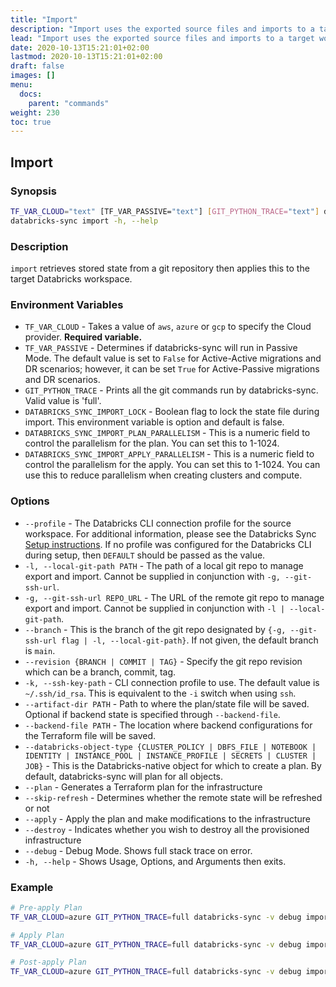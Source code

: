 ```yaml
---
title: "Import"
description: "Import uses the exported source files and imports to a target workspace."
lead: "Import uses the exported source files and imports to a target workspace."
date: 2020-10-13T15:21:01+02:00
lastmod: 2020-10-13T15:21:01+02:00
draft: false
images: []
menu:
  docs:
    parent: "commands"
weight: 230
toc: true
---
```

## Import

### Synopsis

```bash
TF_VAR_CLOUD="text" [TF_VAR_PASSIVE="text"] [GIT_PYTHON_TRACE="text"] databricks-sync import [--profile DATABRICKS_PROFILE_NAME default="DEFAULT"] {-l, --local-git-path PATH | -g --git-ssh-url REPO_URL} [--branch BRANCH_NAME] [--revision {BRANCH | COMMIT | TAG}] [-k, --ssh-key-path] --artifact-dir PATH [--backend-file PATH] [--databricks-object-type {CLUSTER_POLICY | DBFS_FILE | NOTEBOOK | IDENTITY | INSTANCE_POOL | INSTANCE_PROFILE | SECRETS | CLUSTER | JOB}] [--plan] [--skip-refresh] [--apply] [--destroy] [--debug]
databricks-sync import -h, --help
```

### Description

`import` retrieves stored state from a git repository then applies this to the target Databricks workspace.

### Environment Variables

* `TF_VAR_CLOUD` - Takes a value of `aws`, `azure` or `gcp` to specify the Cloud provider. **Required variable.**
* `TF_VAR_PASSIVE` - Determines if databricks-sync will run in Passive Mode. The default value is set to `False` for Active-Active migrations and DR scenarios; however, it can be set `True` for Active-Passive migrations and DR scenarios.
* `GIT_PYTHON_TRACE` - Prints all the git commands run by databricks-sync. Valid value is 'full'.
* `DATABRICKS_SYNC_IMPORT_LOCK` - Boolean flag to lock the state file during import. This environment variable is option and default is false.
* `DATABRICKS_SYNC_IMPORT_PLAN_PARALLELISM` - This is a numeric field to control the parallelism for the plan. You can set this to 1-1024.
* `DATABRICKS_SYNC_IMPORT_APPLY_PARALLELISM` - This is a numeric field to control the parallelism for the apply. You can set this to 1-1024. You can use this to reduce parallelism when creating clusters and compute.

### Options

* `--profile` - The Databricks CLI connection profile for the  source workspace. For additional information, please see the Databricks Sync [Setup instructions](https://github.com/databrickslabs/databricks-sync/blob/master/docs/setup.md). If no profile was configured for the Databricks CLI during setup, then `DEFAULT` should be passed as the value.
* `-l, --local-git-path PATH` - The path of a local git repo to manage export and import. Cannot be supplied in conjunction with `-g, --git-ssh-url`.
* `-g, --git-ssh-url REPO_URL` - The URL of the remote git repo to manage export and import. Cannot be supplied in conjunction with `-l | --local-git-path`.
* `--branch` - This is the branch of the git repo designated by `{-g, --git-ssh-url flag | -l, --local-git-path}`. If not given, the default branch is `main`.
* `--revision {BRANCH | COMMIT | TAG}` - Specify the git repo revision which can be a branch, commit, tag.
* `-k, --ssh-key-path` - CLI connection profile to use. The default value is `~/.ssh/id_rsa`. This is equivalent to the `-i` switch when using `ssh`.
* `--artifact-dir PATH` - Path to where the plan/state file will be saved. Optional if backend state is specified through `--backend-file`.
* `--backend-file PATH` - The location where backend configurations for the Terraform file will be saved.
* `--databricks-object-type {CLUSTER_POLICY | DBFS_FILE | NOTEBOOK | IDENTITY | INSTANCE_POOL | INSTANCE_PROFILE | SECRETS | CLUSTER | JOB}` - This is the Databricks-native object for which to create a plan. By default, databricks-sync will plan for all objects.
* `--plan` - Generates a Terraform plan for the infrastructure
* `--skip-refresh` - Determines whether the remote state will be refreshed or not
* `--apply` - Apply the plan and make modifications to the infrastructure
* `--destroy` - Indicates whether you wish to destroy all the provisioned infrastructure
* `--debug` - Debug Mode. Shows full stack trace on error.
* `-h, --help` - Shows Usage, Options, and Arguments then exits.


### Example

```bash
# Pre-apply Plan
TF_VAR_CLOUD=azure GIT_PYTHON_TRACE=full databricks-sync -v debug import --profile DATABRICKS_PROFILE_NAME -l ~/DBFS_LOCAL_REPO_NAME --artifact-dir /dbfs/PATH --backend-file dbfs/PATH/FILES-BACKEND-CONFIG.json --plan --skip-refresh

# Apply Plan
TF_VAR_CLOUD=azure GIT_PYTHON_TRACE=full databricks-sync -v debug import --profile DATABRICKS_PROFILE_NAME -l ~/DBFS_LOCAL_REPO_NAME --artifact-dir /dbfs/PATH --backend-file dbfs/PATH/FILES-BACKEND-CONFIG.json --plan --skip-refresh --apply

# Post-apply Plan
TF_VAR_CLOUD=azure GIT_PYTHON_TRACE=full databricks-sync -v debug import --profile DATABRICKS_PROFILE_NAME -l ~/DBFS_LOCAL_REPO_NAME --artifact-dir /dbfs/PATH --backend-file dbfs/PATH/FILES-BACKEND-CONFIG.json --plan --skip-refresh
```
